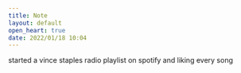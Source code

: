 ```yaml
---
title: Note
layout: default
open_heart: true
date: 2022/01/18 10:04
---
```


started a vince staples radio playlist on spotify and liking every song
